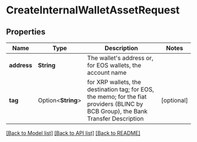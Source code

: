 # CreateInternalWalletAssetRequest

## Properties

Name | Type | Description | Notes
------------ | ------------- | ------------- | -------------
**address** | **String** | The wallet's address or, for EOS wallets, the account name | 
**tag** | Option<**String**> | for XRP wallets, the destination tag; for EOS, the memo; for the fiat providers (BLINC by BCB Group), the Bank Transfer Description | [optional]

[[Back to Model list]](../README.md#documentation-for-models) [[Back to API list]](../README.md#documentation-for-api-endpoints) [[Back to README]](../README.md)


